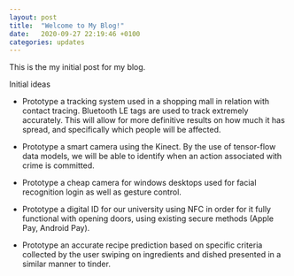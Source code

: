 ```yaml
---
layout: post
title:  "Welcome to My Blog!"
date:   2020-09-27 22:19:46 +0100
categories: updates
---
```

This is the my initial post for my blog.

Initial ideas

- Prototype a tracking system used in a shopping mall in relation with contact tracing. Bluetooth LE tags are used to track extremely accurately. This will allow for more definitive results on how much it has spread, and specifically which people will be affected. 

- Prototype a smart camera using the Kinect. By the use of tensor-flow data models, we will be able to identify when an action associated with crime is committed.

- Prototype a cheap camera for windows desktops used for facial recognition login as well as gesture control.

- Prototype a digital ID for our university using NFC in order for it fully functional with opening doors, using existing secure methods (Apple Pay, Android Pay).

- Prototype an accurate recipe prediction based on specific criteria collected by the user swiping on ingredients and dished presented in a similar manner to tinder.


<!-- {% highlight ruby %}
def print_hi(name)
  puts "Hi, #{name}"
end
print_hi('Tom')
#=> prints 'Hi, Tom' to STDOUT.
{% endhighlight %}

Check out the [Jekyll docs][jekyll-docs] for more info on how to get the most out of Jekyll. File all bugs/feature requests at [Jekyll’s GitHub repo][jekyll-gh]. If you have questions, you can ask them on [Jekyll Talk][jekyll-talk].

[jekyll-docs]: https://jekyllrb.com/docs/home
[jekyll-gh]:   https://github.com/jekyll/jekyll
[jekyll-talk]: https://talk.jekyllrb.com/
 -->